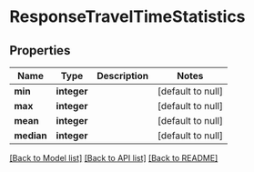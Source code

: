 # ResponseTravelTimeStatistics

## Properties
Name | Type | Description | Notes
------------ | ------------- | ------------- | -------------
**min** | **integer** |  | [default to null]
**max** | **integer** |  | [default to null]
**mean** | **integer** |  | [default to null]
**median** | **integer** |  | [default to null]

[[Back to Model list]](../README.md#documentation-for-models) [[Back to API list]](../README.md#documentation-for-api-endpoints) [[Back to README]](../README.md)


